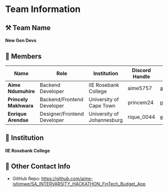 # Team Information

## ⚒️ Team Name
#### **New Gen Devs**

## 👥 Members
| Name     | Role                | Institution           | Discord Handle    | Email |
|----------|---------------------|-----------------------|-------------------|-------------|
| **Aime Ndumuhire**   | Backend Developer   | IIE Rosebank College | aime5757 | <aimeishimwe9@gmail.com> |
| **Princely Makhwara**   | Backend/Frontend Developer  | University of Cape Town | princem24 | <princelymakhwara@gmail.com> |
| **Enrique Arendse**   | Designer/Frontend Developer | University of Johannesburg | rique_0044 | <enriquearendse031@gmail.com> |

## 🏫 Institution
#### **IIE Rosebank College**

## 📧 Other Contact Info
- GitHub Repo: <https://github.com/aime-ishimwe/SA_INTERVARSITY_HACKATHON_FinTech_Budget_App>
